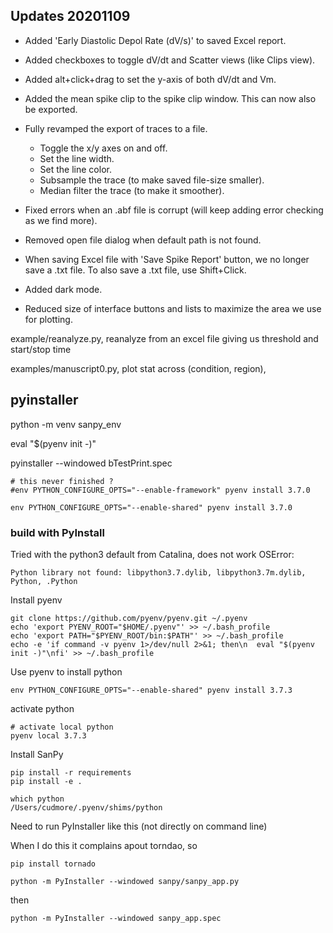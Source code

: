 
## Updates 20201109

- Added 'Early Diastolic Depol Rate (dV/s)' to saved Excel report.
- Added checkboxes to toggle dV/dt and Scatter views (like Clips view).
- Added alt+click+drag to set the y-axis of both dV/dt and Vm.
- Added the mean spike clip to the spike clip window. This can now also be exported.
- Fully revamped the export of traces to a file.
	- Toggle the x/y axes on and off.
	- Set the line width.
	- Set the line color.
	- Subsample the trace (to make saved file-size smaller).
	- Median filter the trace (to make it smoother).

- Fixed  errors when an .abf file is corrupt (will keep adding error checking as we find more).
- Removed open file dialog when default path is not found.
- When saving Excel file with 'Save Spike Report' button, we no longer save a .txt file. To also save a .txt file, use Shift+Click.
- Added dark mode.
- Reduced size of interface buttons and lists to maximize the area we use for plotting.


example/reanalyze.py, reanalyze from an excel file giving us threshold and start/stop time

examples/manuscript0.py, plot stat across (condition, region),

## pyinstaller

python -m venv sanpy_env

eval "$(pyenv init -)"

pyinstaller --windowed bTestPrint.spec

```
# this never finished ?
#env PYTHON_CONFIGURE_OPTS="--enable-framework" pyenv install 3.7.0

env PYTHON_CONFIGURE_OPTS="--enable-shared" pyenv install 3.7.0
```

### build with PyInstall

Tried with the python3 default from Catalina, does not work OSError:
```
Python library not found: libpython3.7.dylib, libpython3.7m.dylib, Python, .Python
```

Install pyenv

```
git clone https://github.com/pyenv/pyenv.git ~/.pyenv
echo 'export PYENV_ROOT="$HOME/.pyenv"' >> ~/.bash_profile
echo 'export PATH="$PYENV_ROOT/bin:$PATH"' >> ~/.bash_profile
echo -e 'if command -v pyenv 1>/dev/null 2>&1; then\n  eval "$(pyenv init -)"\nfi' >> ~/.bash_profile
```

Use pyenv to install python

```
env PYTHON_CONFIGURE_OPTS="--enable-shared" pyenv install 3.7.3
```

activate python
```
# activate local python
pyenv local 3.7.3
```

Install SanPy

```
pip install -r requirements
pip install -e .
```

```
which python
/Users/cudmore/.pyenv/shims/python
```

Need to run PyInstaller like this (not directly on command line)

When I do this it complains apout torndao, so

```
pip install tornado
```

```
python -m PyInstaller --windowed sanpy/sanpy_app.py
```
then

```
python -m PyInstaller --windowed sanpy_app.spec
```

```
```
